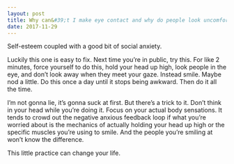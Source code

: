 ```yaml
---
layout: post
title: Why can&#39;t I make eye contact and why do people look uncomfortable and not give me eye contact?
date: 2017-11-29
---
```


<p>Self-esteem coupled with a good bit of social anxiety.</p><p>Luckily this one is easy to fix. Next time you’re in public, try this. For like 2 minutes, force yourself to do this, hold your head up high, look people in the eye, and don’t look away when they meet your gaze. Instead smile. Maybe nod a little. Do this once a day until it stops being awkward. Then do it all the time.</p><p>I’m not gonna lie, it’s gonna suck at first. But there’s a trick to it. Don’t think in your head while you’re doing it. Focus on your actual body sensations. It tends to crowd out the negative anxious feedback loop if what you’re worried about is the mechanics of actually holding your head up high or the specific muscles you’re using to smile. And the people you’re smiling at won’t know the difference.</p><p>This little practice can change your life.</p>
